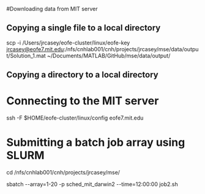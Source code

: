 #Downloading data from MIT server
## Copying a single file to a local directory
scp -i /Users/jrcasey/eofe-cluster/linux/eofe-key jrcasey@eofe7.mit.edu:/nfs/cnhlab001/cnh/projects/jrcasey/mse/data/output/Solution_1.mat ~/Documents/MATLAB/GitHub/mse/data/output/

## Copying a directory to a local directory


# Connecting to the MIT server
ssh -F $HOME/eofe-cluster/linux/config eofe7.mit.edu

# Submitting a batch job array using SLURM
cd /nfs/cnhlab001/cnh/projects/jrcasey/mse/

sbatch --array=1-20 -p sched_mit_darwin2  --time=12:00:00 job2.sh